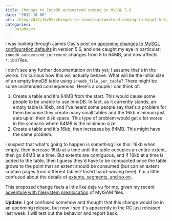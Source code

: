 ```yaml
---
title: Changes to InnoDB autoextend coming in MySQL 5.6
date: "2012-10-08"
url: /blog/2012/10/08/changes-to-innodb-autoextend-coming-in-mysql-5-6/
categories:
  - Databases
---
```

I was looking through James Day's post on [upcoming changes to MySQL configuration defaults](https://blogs.oracle.com/supportingmysql/entry/server_defaults_changes_in_mysql) in version 5.6, and one caught my eye in particular: `innodb_autoextend_increment` changes from 8 to 64MB, and now affects `*.ibd` files.

I don't see any further documentation on this yet; I assume that's in the works. I'm curious how this will actually behave. What will be the initial size of an empty InnoDB table using `innodb_file_per_table`? There might be some unintended consequences. Here's a couple I can think of:

1.  Create a table and it's 64MB from the start. This would cause some people to be unable to use InnoDB. In fact, as it currently stands, an empty table is 16kb, and I've heard some people say that's a problem for them because they create many small tables and the 16kb minimum just eats up all their disk space. This type of problem would get a lot worse in the scenario where 64MB is the minimum size.
2.  Create a table and it's 16kb, then increases by 64MB. This might have the same problem.

I suspect that what's going to happen is something like this: 16kb when empty, then increase 16kb at a time until the table occupies an entire extent, then go 64MB at a time. But extents are contiguous, and if 16kb at a time is added to the table, then I guess they'd have to be compacted once the table grows to the point that an extent should be consumed (but can an extent contain pages from different tables? Insert hand-waving here). I'm a little confused about the details of [extents, segments, and so on](http://dev.mysql.com/doc/refman/5.5/en/innodb-file-space.html).

This proposed change feels a little like deja vu for me, given my recent [adventure with filesystem preallocation](/blog/2012/09/14/how-to-free-15gb-of-disk-space-in-a-tenth-of-a-second/) of MyISAM files.

**Update:** I got confused somehow and thought that this change would be in an upcoming release, but now I see it's apparently in the RC just released last week. I will test out the behavior and report back.


